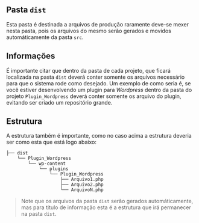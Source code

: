 ## Pasta `dist`

Esta pasta é destinada a arquivos de produção raramente deve-se mexer nesta pasta, pois os arquivos do mesmo serão gerados e movidos automáticamente da pasta `src`.

## Informações

É importante citar que dentro da pasta de cada projeto, que ficará localizada na pasta `dist` deverá conter somente os arquivos necessário para que o sistema rode como desejado. Um exemplo de como seria é, se você estiver desenvolvendo um plugin para *Wordpress* dentro da pasta do projeto `Plugin_Wordpress` deverá conter somente os arquivo do plugin, evitando ser criado um repositório grande.

## Estrutura

A estrutura também é importante, como no caso acima a estrutura deveria ser como esta que está logo abaixo:

```
├── dist
    └── Plugin_Wordpress
    	└── wp-content
    		└── plugins
    			└── Plugin_Wordpress
    				├── Arquivo1.php
    				├── Arquivo2.php
    				└── ArquivoN.php  
```

> Note que os arquivos da pasta `dist` serão gerados automáticamente, mas para titulo de informação esta é a estrutura que irá permanecer na pasta `dist`.